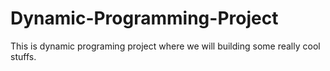 # Dynamic-Programming-Project
This is dynamic programing project where we will building some really cool stuffs.
